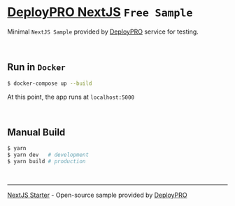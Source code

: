 # [DeployPRO NextJS](https://www.docs.deploypro.dev/samples/nextjs) `Free Sample`

Minimal `NextJS Sample` provided by [DeployPRO](https://deploypro.dev/) service for testing.

<br />

## Run in `Docker`

```bash
$ docker-compose up --build
```
At this point, the app runs at `localhost:5000`

<br />

## Manual Build

```bash
$ yarn 
$ yarn dev   # development
$ yarn build # production
```

<br />

---
[NextJS Starter](https://www.docs.deploypro.dev/samples/nextjs) - Open-source sample provided by [DeployPRO](https://deploypro.dev/)
